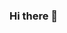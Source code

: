 ### Hi there 👋

<!--
**BeegYoshee/BeegYoshee** is a ✨ _special_ ✨ repository because its `README.md` (this file) appears on your GitHub profile.
[![Anurag's GitHub stats](https://github-readme-stats.vercel.app/api?username=BeegYoshee)](https://github.com/anuraghazra/github-readme-stats)
